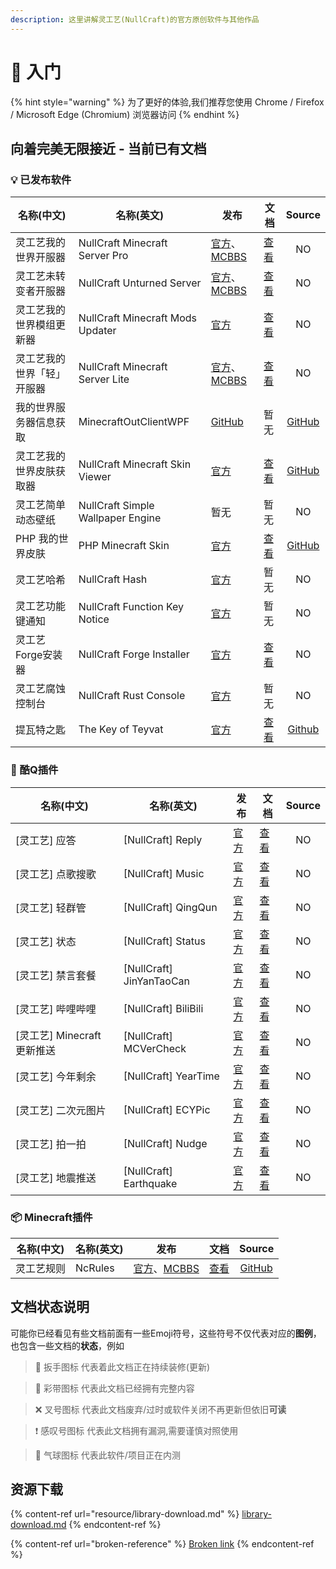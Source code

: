 ```yaml
---
description: 这里讲解灵工艺(NullCraft)的官方原创软件与其他作品
---
```


# 📔 入门

{% hint style="warning" %}
为了更好的体验,我们推荐您使用 Chrome / Firefox / Microsoft Edge (Chromium) 浏览器访问
{% endhint %}

## 向着完美无限接近 - 当前已有文档

### 💡 已发布软件

| 名称(中文)        | 名称(英文)                            | 发布                                                                                    | 文档                                       |                             Source                             |
| ------------- | --------------------------------- | ------------------------------------------------------------------------------------- | ---------------------------------------- | :------------------------------------------------------------: |
| 灵工艺我的世界开服器    | NullCraft Minecraft Server Pro    | [官方](https://nullcraft.org/d/5)、[MCBBS](https://www.mcbbs.net/thread-529520-1-1.html) | [查看](outdated/minecraft-server-pro.md)   |                               NO                               |
| 灵工艺未转变者开服器    | NullCraft Unturned Server         | [官方](https://nullcraft.org/d/6)、[MCBBS](https://www.mcbbs.net/thread-547338-1-1.html) | [查看](software/unturned-server.md)        |                               NO                               |
| 灵工艺我的世界模组更新器  | NullCraft Minecraft Mods Updater  | [官方](https://nullcraft.org/d/7)                                                       | [查看](software/minecraft-mods-updater.md) |                               NO                               |
| 灵工艺我的世界「轻」开服器 | NullCraft Minecraft Server Lite   | [官方](https://nullcraft.org/d/4)、[MCBBS](https://www.mcbbs.net/thread-529520-1-1.html) | [查看](software/minecraft-server-lite.md)  |                               NO                               |
| 我的世界服务器信息获取   | MinecraftOutClientWPF             | [GitHub](https://github.com/FastChen/MinecraftOutClientWPF)                           | 暂无                                       |   [GitHub](https://github.com/FastChen/MinecraftOutClientWPF)  |
| 灵工艺我的世界皮肤获取器  | NullCraft Minecraft Skin Viewer   | [官方](https://nullcraft.org/d/8)                                                       | [查看](software/minecraft-skin-viewer.md)  | [GitHub](https://github.com/FastChen/NullCraft-Minecraft-Skin) |
| 灵工艺简单动态壁纸     | NullCraft Simple Wallpaper Engine | 暂无                                                                                    | 暂无                                       |                               NO                               |
| PHP 我的世界皮肤    | PHP Minecraft Skin                | [官方](https://nullcraft.org/d/9)                                                       | [查看](software/php-minecraft-skin.md)     |    [GitHub](https://github.com/FastChen/PHP-Minecraft-Skin)    |
| 灵工艺哈希         | NullCraft Hash                    | [官方](https://nullcraft.org/d/12)                                                      | 暂无                                       |                               NO                               |
| 灵工艺功能键通知      | NullCraft Function Key Notice     | [官方](https://nullcraft.org/d/15)                                                      | 暂无                                       |                               NO                               |
| 灵工艺Forge安装器   | NullCraft Forge Installer         | [官方](https://nullcraft.org/d/19)                                                      | [查看](software/forge-installer.md)        |                               NO                               |
| 灵工艺腐蚀控制台      | NullCraft Rust Console            | [官方](https://nullcraft.org/d/24)                                                      | 暂无                                       |                               NO                               |
| 提瓦特之匙         | The Key of Teyvat                 | [官方](https://nullcraft.org/d/20)                                                      | [查看](software/the-key-of-teyvat.md)      |     [Github](https://github.com/FastChen/The-Key-of-Teyvat)    |

### 🤖 酷Q插件

| 名称(中文)                | 名称(英文)                    | 发布                               | 文档                                      | Source |
| --------------------- | ------------------------- | -------------------------------- | --------------------------------------- | :----: |
| \[灵工艺] 应答             | \[NullCraft] Reply        | [官方](https://nullcraft.org/d/10) | [查看](outdated/coolq/reply.md)           |   NO   |
| \[灵工艺] 点歌搜歌           | \[NullCraft] Music        | [官方](https://nullcraft.org/d/10) | [查看](outdated/coolq/music.md)           |   NO   |
| \[灵工艺] 轻群管            | \[NullCraft] QingQun      | [官方](https://nullcraft.org/d/10) | [查看](outdated/coolq/qingqun.md)         |   NO   |
| \[灵工艺] 状态             | \[NullCraft] Status       | [官方](https://nullcraft.org/d/10) | [查看](outdated/coolq/status.md)          |   NO   |
| \[灵工艺] 禁言套餐           | \[NullCraft] JinYanTaoCan | [官方](https://nullcraft.org/d/10) | [查看](outdated/coolq/jin-yan-tao-can.md) |   NO   |
| \[灵工艺] 哔哩哔哩           | \[NullCraft] BiliBili     | [官方](https://nullcraft.org/d/10) | [查看](outdated/coolq/bilibili.md)        |   NO   |
| \[灵工艺] Minecraft 更新推送 | \[NullCraft] MCVerCheck   | [官方](https://nullcraft.org/d/10) | [查看](outdated/coolq/mcvercheck.md)      |   NO   |
| \[灵工艺] 今年剩余           | \[NullCraft] YearTime     | [官方](https://nullcraft.org/d/10) | [查看](outdated/coolq/yeartime.md)        |   NO   |
| \[灵工艺] 二次元图片          | \[NullCraft] ECYPic       | [官方](https://nullcraft.org/d/10) | [查看](outdated/coolq/ecypic.md)          |   NO   |
| \[灵工艺] 拍一拍            | \[NullCraft] Nudge        | [官方](https://nullcraft.org/d/10) | [查看](outdated/coolq/nudge.md)           |   NO   |
| \[灵工艺] 地震推送           | \[NullCraft] Earthquake   | [官方](https://nullcraft.org/d/10) | [查看](outdated/coolq/earthquake.md)      |   NO   |

### 📦 Minecraft插件

| 名称(中文) | 名称(英文)  | 发布                                                                                     | 文档                                |                     Source                     |
| ------ | ------- | -------------------------------------------------------------------------------------- | --------------------------------- | :--------------------------------------------: |
| 灵工艺规则  | NcRules | [官方](https://nullcraft.org/d/11)、[MCBBS](https://www.mcbbs.net/thread-997294-1-1.html) | [查看](plugin/minecraft/ncrules.md) | [GitHub](https://github.com/FastChen/NcRules/) |

## 文档状态说明

可能你已经看见有些文档前面有一些Emoji符号，这些符号不仅代表对应的**图例**，也包含一些文档的**状态**，例如

> 🔧 扳手图标 代表着此文档正在持续装修(更新)

> 🎉 彩带图标 代表此文档已经拥有完整内容

> ❌ 叉号图标 代表此文档废弃/过时或软件关闭不再更新但依旧**可读**

> ❗ 感叹号图标 代表此文档拥有漏洞,需要谨慎对照使用

> 🎈 气球图标 代表此软件/项目正在内测

## 资源下载

{% content-ref url="resource/library-download.md" %}
[library-download.md](resource/library-download.md)
{% endcontent-ref %}

{% content-ref url="broken-reference" %}
[Broken link](broken-reference)
{% endcontent-ref %}
